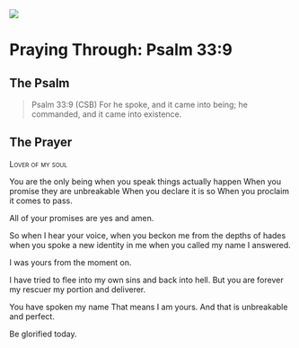 <img class="intro-right" src="/images/art-paris-psalter.jpg">

# Praying Through: Psalm 33:9

## The Psalm

>Psalm 33:9 (CSB)   For he spoke, and it came into being; he commanded, and it came into existence.

## The Prayer

<div style="font-variant: small-caps;">Lover of my soul</div>

You are the only being
  when you speak
  things actually happen
  When you promise
  they are unbreakable
  When you declare
  it is so
  When you proclaim
  it comes to pass.

All of your promises are yes and amen.

So when I hear your voice,
  when you beckon me from the depths of hades
  when you spoke a new identity in me
  when you called my name
  I answered.

I was yours from the moment on.

I have tried to flee
  into my own sins
  and back into hell.
  But you are forever my rescuer
  my portion
  and deliverer.

You have spoken my name
  That means I am yours.
  And that is unbreakable
  and perfect.

Be glorified today.
